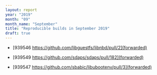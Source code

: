 ```yaml
---
layout: report
year: "2019"
month: "09"
month_name: "September"
title: "Reproducible builds in September 2019"
draft: true
---
```


* [939546 https://github.com/libguestfs/libnbd/pull/2](forwarded)

* [939549 https://github.com/sdaps/sdaps/pull/182](forwarded)

* [939547 https://github.com/sbabic/libubootenv/pull/3](forwarded)
